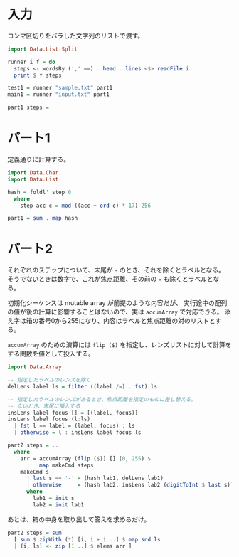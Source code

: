 # 入力

コンマ区切りをバラした文字列のリストで渡す。

```haskell
import Data.List.Split

runner i f = do
  steps <- wordsBy (',' ==) . head . lines <$> readFile i
  print $ f steps

test1 = runner "sample.txt" part1
main1 = runner "input.txt" part1

part1 steps =
```

# パート1

定義通りに計算する。

```haskell
import Data.Char
import Data.List

hash = foldl' step 0
  where
    step acc c = mod ((acc + ord c) * 17) 256

part1 = sum . map hash
```

# パート2

それぞれのステップについて、末尾が `-` のとき、それを除くとラベルとなる。
そうでないときは数字で、これが焦点距離、その前の `=` も除くとラベルとなる。

初期化シーケンスは mutable array が前提のような内容だが、
実行途中の配列の値が後の計算に影響することはないので、実は `accumArray` で対応できる。
添え字は箱の番号0から255になり、内容はラベルと焦点距離の対のリストとする。

`accumArray` のための演算には `flip ($)` を指定し、レンズリストに対して計算をする関数を値として投入する。

```haskell
import Data.Array

-- 指定したラベルのレンズを除く
delLens label ls = filter ((label /=) . fst) ls

-- 指定したラベルのレンズがあるとき、焦点距離を指定のものに差し替える。
-- ないとき、末尾に挿入する
insLens label focus [] = [(label, focus)]
insLens label focus (l:ls)
  | fst l == label = (label, focus) : ls
  | otherwise = l : insLens label focus ls

part2 steps = ...
  where
    arr = accumArray (flip ($)) [] (0, 255) $
          map makeCmd steps
    makeCmd s
      | last s == '-' = (hash lab1, delLens lab1)
      | otherwise     = (hash lab2, insLens lab2 (digitToInt $ last s))
      where
        lab1 = init s
        lab2 = init lab1
```

あとは、箱の中身を取り出して答えを求めるだけ。

```haskell
part2 steps = sum
  [ sum $ zipWith (*) [i, i + i ..] $ map snd ls
  | (i, ls) <- zip [1 ..] $ elems arr ]
```
